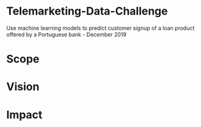 # Telemarketing-Data-Challenge
Use machine learning models to predict customer signup of a loan product offered by a Portuguese bank - December 2019
# Scope
# Vision
# Impact
